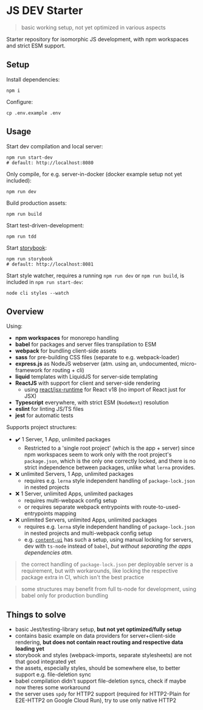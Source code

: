 # JS DEV Starter

> basic working setup, not yet optimized in various aspects

Starter repository for isomorphic JS development, with npm workspaces and strict ESM support.

## Setup

Install dependencies:

```shell
npm i
```

Configure:

```shell
cp .env.example .env
```

## Usage

Start dev compilation and local server:

```shell
npm run start-dev
# default: http://localhost:8080
```

Only compile, for e.g. server-in-docker (docker example setup not yet included):

```shell
npm run dev
```

Build production assets:

```shell
npm run build
```

Start test-driven-development:

```shell
npm run tdd
```

Start [storybook](https://storybook.js.org):

```shell
npm run storybook
# default: http://localhost:8081
```

Start style watcher, requires a running `npm run dev` or `npm run build`, is included in `npm run start-dev`:

```shell
node cli styles --watch
```

## Overview

Using:

- **npm workspaces** for monorepo handling
- **babel** for packages and server files transpilation to ESM
- **webpack** for bundling client-side assets
- **sass** for pre-building CSS files (separate to e.g. webpack-loader)
- **express.js** as NodeJS webserver (atm. using an, undocumented, micro-framework for routing + cli)
- **liquid** templates with LiquidJS for server-side templating
- **ReactJS** with support for client and server-side rendering
    - using [react/jsx-runtime](https://legacy.reactjs.org/blog/2020/09/22/introducing-the-new-jsx-transform.html) for React v18 (no import of React just for JSX)
- **Typescript** everywhere, with strict ESM (`NodeNext`) resolution
- **eslint** for linting JS/TS files
- **jest** for automatic tests

Supports project structures:

- ✔️ 1 Server, 1 App, unlimited packages
    - Restricted to a 'single root project' (which is the app + server) since npm workspaces seem to work only with the root project's `package.json`, which is the only one correctly locked, and there is no strict independence between packages, unlike what `lerna` provides.
- ❌ unlimited Servers, 1 App, unlimited packages
    - requires e.g. `lerna` style independent handling of `package-lock.json` in nested projects
- ❌ 1 Server, unlimited Apps, unlimited packages
    - requires multi-webpack config setup
    - or requires separate webpack entrypoints with route-to-used-entrypoints mapping
- ❌ unlimited Servers, unlimited Apps, unlimited packages
    - requires e.g. `lerna` style independent handling of `package-lock.json` in nested projects and multi-webpack config setup
    - e.g. [`content-ui`](https://github.com/control-ui/content-ui) has such a setup, using manual locking for servers, dev with `ts-node` instead of `babel`, *but without separating the apps dependencies atm.*

> the correct handling of `package-lock.json` per deployable server is a requirement, but with workarounds, like locking the respective package extra in CI, which isn't the best practice

> some structures may benefit from full ts-node for development, using babel only for production bundling

## Things to solve

- basic Jest/testing-library setup, **but not yet optimized/fully setup**
- contains basic example on data providers for server+client-side rendering, **but does not contain react routing and respective data loading yet**
- storybook and styles (webpack-imports, separate stylesheets) are not that good integrated yet
- the assets, especially styles, should be somewhere else, to better support e.g. file-deletion sync
- babel compilation didn't support file-deletion syncs, check if maybe now theres some workaround
- the server uses `spdy` for HTTP2 support (required for HTTP2-Plain for E2E-HTTP2 on Google Cloud Run), try to use only native HTTP2
